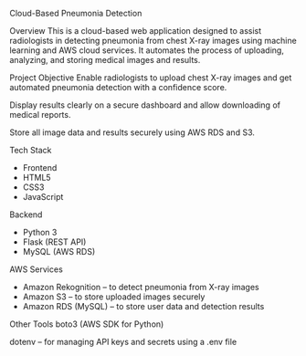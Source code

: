 Cloud-Based Pneumonia Detection

Overview
This is a cloud-based web application designed to assist radiologists in detecting pneumonia from chest X-ray images using machine learning and AWS cloud services. It automates the process of uploading, analyzing, and storing medical images and results.

Project Objective
Enable radiologists to upload chest X-ray images and get automated pneumonia detection with a confidence score.

Display results clearly on a secure dashboard and allow downloading of medical reports.

Store all image data and results securely using AWS RDS and S3.

Tech Stack
- Frontend
- HTML5
- CSS3
- JavaScript


Backend
- Python 3
- Flask (REST API)
- MySQL (AWS RDS)

AWS Services
- Amazon Rekognition – to detect pneumonia from X-ray images
- Amazon S3 – to store uploaded images securely
- Amazon RDS (MySQL) – to store user data and detection results

Other Tools
boto3 (AWS SDK for Python)

dotenv – for managing API keys and secrets using a .env file
